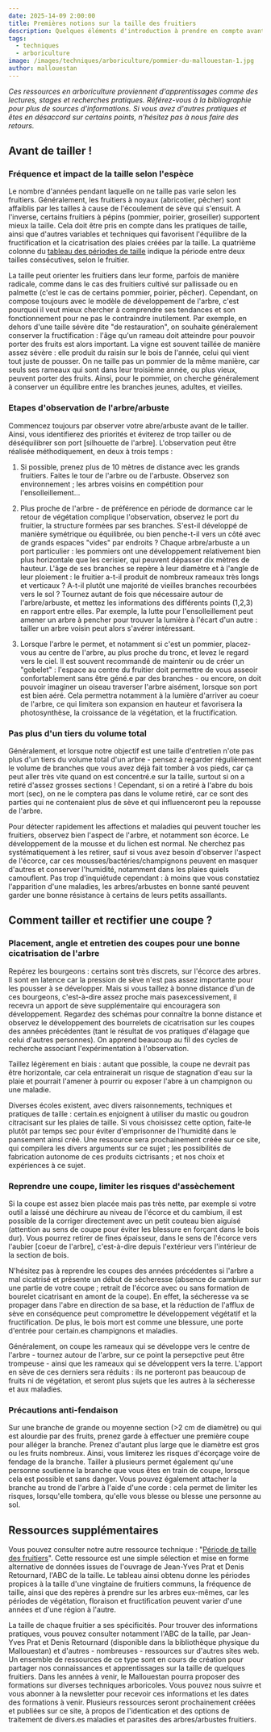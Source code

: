 ```yaml
---
date: 2025-14-09 2:00:00
title: Premières notions sur la taille des fruitiers
description: Quelques éléments d'introduction à prendre en compte avant de taille des fruitiers
tags:
  - techniques
  - arboriculture
image: /images/techniques/arboriculture/pommier-du-mallouestan-1.jpg
author: mallouestan
---
```


_Ces ressources en arboriculture proviennent d'apprentissages comme des lectures, stages et recherches pratiques. Référez-vous à la bibliographie pour plus de sources d'informations. Si vous avez d'autres pratiques et êtes en désaccord sur certains points, n'hésitez pas à nous faire des retours._


## Avant de tailler !

### Fréquence et impact de la taille selon l'espèce

Le nombre d'années pendant laquelle on ne taille pas varie selon les fruitiers. Généralement, les fruitiers à noyaux (abricotier, pêcher) sont affaiblis par les tailles à cause de l'écoulement de sève qui s'ensuit. A l'inverse, certains fruitiers à pépins (pommier, poirier, groseiller) supportent mieux la taille. Cela doit être pris en compte dans les pratiques de taille, ainsi que d'autres variables et techniques qui favorisent l'équilibre de la fructification et la cicatrisation des plaies créées par la taille. La quatrième colonne du [tableau des périodes de taille](https://www.mallouestan.org/r/technique-arboriculture-periode-de-taille) indique la période entre deux tailles consécutives, selon le fruitier.

La taille peut orienter les fruitiers dans leur forme, parfois de manière radicale, comme dans le cas des fruitiers cultivé sur pallissade ou en palmette (c'est le cas de certains pommier, poirier, pêcher). Cependant, on compose toujours avec le modèle de développement de l'arbre, c'est pourquoi il veut mieux chercher à comprendre ses tendances et son fonctionnement pour ne pas le contraindre inutilement. Par exemple, en dehors d'une taille sévère dite "de restauration", on souhaite généralement conserver la fructification : l'âge qu'un rameau doit atteindre pour pouvoir porter des fruits est alors important. La vigne est souvent taillée de manière assez sévère : elle produit du raisin sur le bois de l'année, celui qui vient tout juste de pousser. On ne taille pas un pommier de la même manière, car seuls ses rameaux qui sont dans leur troisième année, ou plus vieux, peuvent porter des fruits. Ainsi, pour le pommier, on cherche généralement à conserver un équilibre entre les branches jeunes, adultes, et vieilles.

### Etapes d'observation de l'arbre/arbuste 

Commencez toujours par observer votre abre/arbuste avant de le tailler. Ainsi, vous identifierez des priorités et éviterez de trop tailler ou de déséquilibrer son port [silhouette de l'arbre]. L'observation peut être réalisée méthodiquement, en deux à trois temps :

1. Si possible, prenez plus de 10 mètres de distance avec les grands fruitiers. Faites le tour de l'arbre ou de l'arbuste. Observez son environnement ; les arbres voisins en compétition pour l'ensolleillement...

2. Plus proche de l'arbre - de préférence en période de dormance car le retour de végétation complique l'observation, observez le port du fruitier, la structure formées par ses branches. S'est-il développé de manière symétrique ou équilibrée, ou bien penche-t-il vers un côté avec de grands espaces "vides" par endroits ? Chaque arbre/arbuste a un port particulier : les pommiers ont une développement relativement bien plus horizontale que les cerisier, qui peuvent dépasser dix mètres de hauteur. 
L'âge de ses branches se repère à leur diamètre et à l'angle de leur ploiement : le fruitier a-t-il produit de nombreux rameaux très longs et verticaux ? A-t-il plutôt une majorité de vieilles branches recourbées vers le sol ? 
 Tournez autant de fois que nécessaire autour de l'arbre/arbuste, et mettez les informations des différents points (1,2,3) en rapport entre elles. Par exemple, la lutte pour l'ensolleillement peut amener un arbre à pencher pour trouver la lumière à l'écart d'un autre : tailler un arbre voisin peut alors s'avérer intéressant.

 3. Lorsque l'arbre le permet, et notamment si c'est un pommier, placez-vous au centre de l'arbre, au plus proche du tronc, et levez le regard vers le ciel. Il est souvent recommandé de maintenir ou de créer un "gobelet" : l'espace au centre du fruitier doit permettre de vous asseoir confortablement sans être géné.e par des branches - ou encore, on doit pouvoir imaginer un oiseau traverser l'arbre aisément, lorsque son port est bien aéré. Cela permettra notamment à la lumière d'arriver au coeur de l'arbre, ce qui limitera son expansion en hauteur et favorisera la photosynthèse, la croissance de la végétation, et la fructification.

### Pas plus d'un tiers du volume total

Généralement, et lorsque notre objectif est une taille d'entretien n'ote pas plus d'un tiers du volume total d'un arbre - pensez à regarder régulièrement le volume de branches que vous avez déjà fait tomber à vos pieds, car ça peut aller très vite quand on est concentré.e sur la taille, surtout si on a retiré d'assez grosses sections ! Cependant, si on a retiré à l'abre du bois mort (sec), on ne le comptera pas dans le volume retiré, car ce sont des parties qui ne contenaient plus de sève et qui influenceront peu la repousse de l'arbre. 

Pour détecter rapidement les affections et maladies qui peuvent toucher les fruitiers, observez bien l'aspect de l'arbre, et notamment son écorce. Le développement de la mousse et du lichen est normal. Ne cherchez pas systématiquement à les retirer, sauf si vous avez besoin d'observer l'aspect de l'écorce, car ces mousses/bactéries/champignons peuvent en masquer d'autres et conserver l'humidité, notamment dans les plaies quiels camouflent. Pas trop d'inquiétude cependant : à moins que vous constatiez l'apparition d'une maladies, les arbres/arbustes en bonne santé peuvent garder une bonne résistance à certains de leurs petits assaillants.


## Comment tailler et rectifier une coupe ? 

### Placement, angle et entretien des coupes pour une bonne cicatrisation de l'arbre

Repérez les bourgeons : certains sont très discrets, sur l'écorce des arbres. Il sont en latence car la pression de sève n'est pas assez importante pour les pousser à se développer. Mais si vous taillez à bonne distance d'un de ces bourgeons, c'est-à-dire assez proche mais pasexcessivement, il recevra un apport de sève supplémentaire qui encouragera son développement. Regardez des schémas pour connaître la bonne distance et observez le développement des bourrelets de cicatrisation sur les coupes des années précédentes (tant le résultat de vos pratiques d'élagage que celui d'autres personnes). On apprend beaucoup au fil des cycles de recherche associant l'expérimentation à l'observation.

Taillez légèrement en biais : autant que possible, la coupe ne devrait pas être horizontale, car cela entrainerait un risque de stagnation d'eau sur la plaie et pourrait l'amener à pourrir ou exposer l'abre à un champignon ou une maladie.

Diverses écoles existent, avec divers raisonnements, techniques et pratiques de taille : certain.es enjoignent à utiliser du mastic ou goudron citracisant sur les plaies de taille. Si vous choisissez cette option, faite-le plutôt par temps sec pour éviter d'emprisonner de l'humidité dans le pansement ainsi créé. Une ressource sera prochainement créée sur ce site, qui compilera les divers arguments sur ce sujet ; les possibilités de fabrication autonome de ces produits cictrisants ; et nos choix et expériences à ce sujet.

### Reprendre une coupe, limiter les risques d'assèchement

Si la coupe est assez bien placée mais pas très nette, par exemple si votre outil a laissé une déchirure au niveau de l'écorce et du cambium, il est possible de la corriger directement avec un petit couteau bien aiguisé (attention au sens de coupe pour éviter les blessure en forçant dans le bois dur). Vous pourrez retirer de fines épaisseur, dans le sens de l'écorce vers l'aubier [coeur de l'arbre], c'est-à-dire depuis l'extérieur vers l'intérieur de la section de bois. 

N'hésitez pas à reprendre les coupes des années précédentes si l'arbre a mal cicatrisé et présente un début de sécheresse (absence de cambium sur une partie de votre coupe ; retrait de l'écorce avec ou sans formation de bourelet cicatrisant en amont de la coupe). En effet, la sécheresse va se propager dans l'abre en direction de sa base, et la réduction de l'afflux de sève en conséquence peut compromettre le développement végétatif et la fructification. De plus, le bois mort est comme une blessure, une porte d'entrée pour certain.es champignons et maladies.

Généralement, on coupe les rameaux qui se développe vers le centre de l'arbre - tournez autour de l'arbre, sur ce point la persepctive peut être trompeuse - ainsi que les rameaux qui se développent vers la terre. L'apport en sève de ces derniers sera réduits : ils ne porteront pas beaucoup de fruits ni de végétation, et seront plus sujets que les autres à la sécheresse et aux maladies.

### Précautions anti-fendaison

Sur une branche de grande ou moyenne section (>2 cm de diamètre) ou qui est alourdie par des fruits, prenez garde à effectuer une première coupe pour alléger la branche. Prenez d'autant plus large que le diamètre est gros ou les fruits nombreux. Ainsi, vous limiterez les risques d'écorçage voire de fendage de la branche. Tailler à plusieurs permet également qu'une personne soutienne la branche que vous êtes en train de coupe, lorsque cela est possible et sans danger. Vous pouvez également attacher la branche au trond de l'arbre à l'aide d'une corde : cela permet de limiter les risques, lorsqu'elle tombera, qu'elle vous blesse ou blesse une personne au sol.



## Ressources supplémentaires

Vous pouvez consulter notre autre ressource technique : "[Période de taille des fruitiers](https://www.mallouestan.org/r/technique-arboriculture-periode-de-taille)". Cette ressource est une simple sélection et mise en forme alternative de données issues de l'ouvrage de Jean-Yves Prat et Denis Retournard, l'ABC de la taille. Le tableau ainsi obtenu donne les périodes propices à la taille d'une vingtaine de fruitiers communs, la fréquence de taille, ainsi que des repères à prendre sur les arbres eux-mêmes, car les périodes de végétation, floraison et fructification peuvent varier d'une années et d'une région à l'autre.

La taille de chaque fruitier a ses spécificités. Pour trouver des informations pratiques, vous pouvez consulter notamment l'ABC de la taille, par Jean-Yves Prat et Denis Retournard (disponible dans la bibliothèque physique du Mallouestan) et d'autres - nombreuses - ressources sur d'autres sites web. Un ensemble de ressources de ce type sont en cours de création pour partager nos connaissances et apprentissages sur la taille de quelques fruitiers. Dans les années à venir, le Mallouestan pourra proposer des formations sur diverses techniques arboricoles. Vous pouvez nous suivre et vous abonner à la newsletter pour recevoir ces informations et les dates des formations à venir.
Plusieurs ressources seront prochainement créées et publiées sur ce site, à propos de l'identication et des options de traitement de divers.es maladies et parasites des arbres/arbustes fruitiers.

